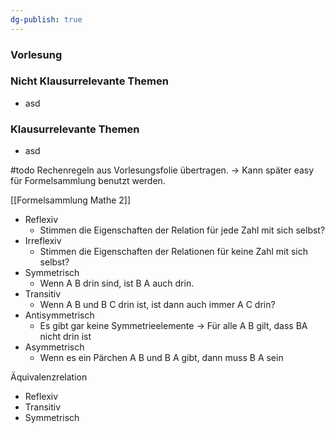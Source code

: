 ```yaml
---
dg-publish: true
---
```

### Vorlesung



### Nicht Klausurrelevante Themen
- asd


### Klausurrelevante Themen
- asd 



#todo Rechenregeln aus Vorlesungsfolie übertragen. -> Kann später easy für Formelsammlung benutzt werden.


[[Formelsammlung Mathe 2]]






- Reflexiv
	- Stimmen die Eigenschaften der Relation für jede Zahl mit sich selbst?
- Irreflexiv
	- Stimmen die Eigenschaften der Relationen für keine Zahl mit sich selbst?
- Symmetrisch
	- Wenn A B drin sind, ist B A auch drin.
- Transitiv
	- Wenn A B und B C drin ist, ist dann auch immer A C drin?
- Antisymmetrisch
	- Es gibt gar keine Symmetrieelemente -> Für alle A B gilt, dass BA nicht drin ist
- Asymmetrisch
	- Wenn es ein Pärchen A B und B A gibt, dann muss B A sein



Äquivalenzrelation
- Reflexiv
- Transitiv
- Symmetrisch

